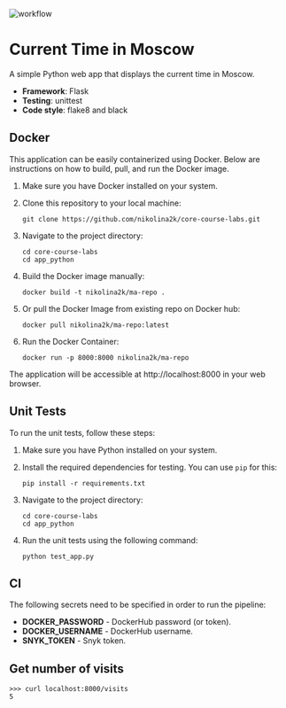 ![workflow](https://github.com/nikolina2k/core-course-labs/actions/workflows/app_python.yml/badge.svg)

# Current Time in Moscow

A simple Python web app that displays the current time in Moscow.

- **Framework**: Flask
- **Testing**: unittest
- **Code style**: flake8 and black

## Docker

This application can be easily containerized using Docker. Below are instructions on how to build, pull, and run the Docker image.

1. Make sure you have Docker installed on your system.

2. Clone this repository to your local machine:

   ```
   git clone https://github.com/nikolina2k/core-course-labs.git
   ```

3. Navigate to the project directory:

   ```
   cd core-course-labs
   cd app_python
   ```

4. Build the Docker image manually:

   ```
   docker build -t nikolina2k/ma-repo .
   ```

5. Or pull the Docker Image from existing repo on Docker hub:

   ```
   docker pull nikolina2k/ma-repo:latest
   ```

6. Run the Docker Container:

   ```
   docker run -p 8000:8000 nikolina2k/ma-repo
   ```

The application will be accessible at http://localhost:8000 in your web browser.

## Unit Tests

To run the unit tests, follow these steps:

1. Make sure you have Python installed on your system.
2. Install the required dependencies for testing. You can use `pip` for this:

   ```
   pip install -r requirements.txt
   ```

3. Navigate to the project directory:

   ```
   cd core-course-labs
   cd app_python
   ```

4. Run the unit tests using the following command:

   ```
   python test_app.py
   ```

## CI

The following secrets need to be specified in order to run the pipeline:

- **DOCKER_PASSWORD** - DockerHub password (or token).
- **DOCKER_USERNAME** - DockerHub username.
- **SNYK_TOKEN** - Snyk token.


## Get number of visits
```
>>> curl localhost:8000/visits
5
```